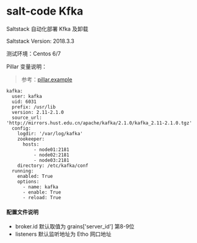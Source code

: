 # salt-code  Kfka
Saltstack 自动化部署 Kfka 及卸载 

Saltstack Version: 2018.3.3

测试环境：Centos 6/7

Pillar 变量说明：

> 参考：[pillar.example](https://github.com/fandaye/salt-code/blob/master/kafka/pillar.example)

```
kafka:
  user: kafka
  uid: 6031
  prefix: /usr/lib
  version: 2.11-2.1.0
  source_url: 'http://mirrors.hust.edu.cn/apache/kafka/2.1.0/kafka_2.11-2.1.0.tgz'
  config:
    logdir: '/var/log/kafka'
    zookeeper:
      hosts:
          - node01:2181
          - node02:2181
          - node03:2181
    directory: /etc/kafka/conf
  running:
    enabled: True
    options:
      - name: kafka
      - enable: True
      - reload: True
```



#### 配置文件说明

- broker.id 默认取值为 grains['server_id'] 第8-9位
- listeners 默认监听地址为 Etho 网口地址

